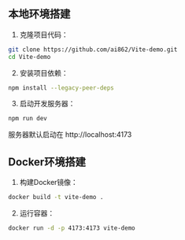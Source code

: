 ## 本地环境搭建

1. 克隆项目代码：
```bash
git clone https://github.com/ai862/Vite-demo.git
cd Vite-demo
```

2. 安装项目依赖：
```bash
npm install --legacy-peer-deps
```

3. 启动开发服务器：
```bash
npm run dev
```

服务器默认启动在 http://localhost:4173

## Docker环境搭建

1. 构建Docker镜像：
```bash
docker build -t vite-demo .
```

2. 运行容器：
```bash
docker run -d -p 4173:4173 vite-demo
```
